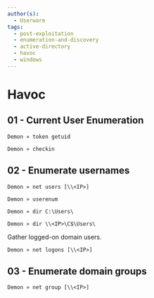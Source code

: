 ```yaml
---
author(s):
  - Userware
tags:
  - post-exploitation
  - enumeration-and-discovery
  - active-directory
  - havoc
  - windows
---
```

# Havoc

## 01 - Current User Enumeration

```
Demon » token getuid

Demon » checkin
```

## 02 - Enumerate usernames

```
Demon » net users [\\<IP>]

Demon » userenum

Demon » dir C:\Users\

Demon » dir \\<IP>\C$\Users\
```

Gather logged-on domain users.

```
Demon » net logons [\\<IP>]
```

## 03 - Enumerate domain groups

```
Demon » net group [\\<IP>]
```